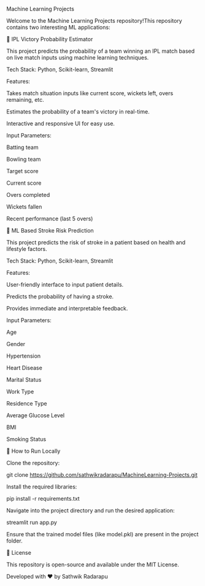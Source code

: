 Machine Learning Projects

Welcome to the Machine Learning Projects repository!This repository contains two interesting ML applications:

🏏 IPL Victory Probability Estimator

This project predicts the probability of a team winning an IPL match based on live match inputs using machine learning techniques.

Tech Stack: Python, Scikit-learn, Streamlit

Features:

Takes match situation inputs like current score, wickets left, overs remaining, etc.

Estimates the probability of a team's victory in real-time.

Interactive and responsive UI for easy use.

Input Parameters:

Batting team

Bowling team

Target score

Current score

Overs completed

Wickets fallen

Recent performance (last 5 overs)

🧀 ML Based Stroke Risk Prediction

This project predicts the risk of stroke in a patient based on health and lifestyle factors.

Tech Stack: Python, Scikit-learn, Streamlit

Features:

User-friendly interface to input patient details.

Predicts the probability of having a stroke.

Provides immediate and interpretable feedback.

Input Parameters:

Age

Gender

Hypertension

Heart Disease

Marital Status

Work Type

Residence Type

Average Glucose Level

BMI

Smoking Status

🚀 How to Run Locally

Clone the repository:

git clone https://github.com/sathwikradarapu/MachineLearning-Projects.git

Install the required libraries:

pip install -r requirements.txt

Navigate into the project directory and run the desired application:

streamlit run app.py

Ensure that the trained model files (like model.pkl) are present in the project folder.

📄 License

This repository is open-source and available under the MIT License.

Developed with ❤️ by Sathwik Radarapu

